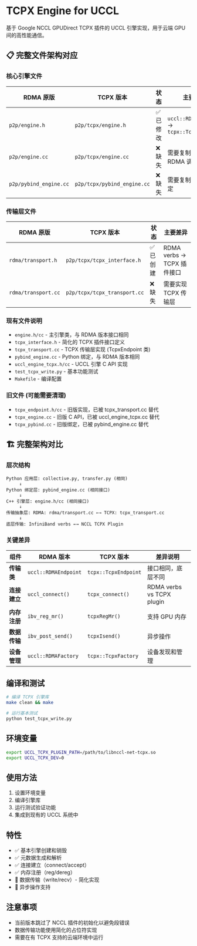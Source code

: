 # TCPX Engine for UCCL

基于 Google NCCL GPUDirect TCPX 插件的 UCCL 引擎实现，用于云端 GPU 间的高性能通信。

## 📋 完整文件架构对应

### 核心引擎文件
| RDMA 原版 | TCPX 版本 | 状态 | 主要差异 |
|-----------|-----------|------|----------|
| `p2p/engine.h` | `p2p/tcpx/engine.h` | ✅ 已修改 | `uccl::RDMAEndpoint` → `tcpx::TcpxEndpoint` |
| `p2p/engine.cc` | `p2p/tcpx/engine.cc` | ❌ 缺失 | 需要复制并修改 RDMA 调用 |
| `p2p/pybind_engine.cc` | `p2p/tcpx/pybind_engine.cc` | ❌ 缺失 | 需要复制 Python 绑定 |

### 传输层文件
| RDMA 原版 | TCPX 版本 | 状态 | 主要差异 |
|-----------|-----------|------|----------|
| `rdma/transport.h` | `p2p/tcpx/tcpx_interface.h` | ✅ 已创建 | RDMA verbs → TCPX 插件接口 |
| `rdma/transport.cc` | `p2p/tcpx/tcpx_transport.cc` | ❌ 缺失 | 需要实现 TCPX 传输层 |

### 现有文件说明
- `engine.h/cc` - 主引擎类，与 RDMA 版本接口相同
- `tcpx_interface.h` - 简化的 TCPX 插件接口定义
- `tcpx_transport.cc` - TCPX 传输层实现 (TcpxEndpoint 类)
- `pybind_engine.cc` - Python 绑定，与 RDMA 版本相同
- `uccl_engine_tcpx.h/cc` - UCCL 引擎 C API 实现
- `test_tcpx_write.py` - 基本功能测试
- `Makefile` - 编译配置

### 旧文件 (可能需要清理)
- `tcpx_endpoint.h/cc` - 旧版实现，已被 tcpx_transport.cc 替代
- `tcpx_engine.cc` - 旧版 C API，已被 uccl_engine_tcpx.cc 替代
- `tcpx_pybind.cc` - 旧版绑定，已被 pybind_engine.cc 替代

## 🏗️ 完整架构对比

### 层次结构
```
Python 应用层: collective.py, transfer.py (相同)
     ↓
Python 绑定层: pybind_engine.cc (相同接口)
     ↓
C++ 引擎层: engine.h/cc (相同接口)
     ↓
传输抽象层: RDMA: rdma/transport.cc ←→ TCPX: tcpx_transport.cc
     ↓
底层传输: InfiniBand verbs ←→ NCCL TCPX Plugin
```

### 关键差异

| 组件 | RDMA 版本 | TCPX 版本 | 差异说明 |
|------|-----------|-----------|----------|
| **传输类** | `uccl::RDMAEndpoint` | `tcpx::TcpxEndpoint` | 接口相同，底层不同 |
| **连接建立** | `uccl_connect()` | `tcpx_connect()` | RDMA verbs vs TCPX plugin |
| **内存注册** | `ibv_reg_mr()` | `tcpxRegMr()` | 支持 GPU 内存 |
| **数据传输** | `ibv_post_send()` | `tcpxIsend()` | 异步操作 |
| **设备管理** | `uccl::RDMAFactory` | `tcpx::TcpxFactory` | 设备发现和管理 |

## 编译和测试

```bash
# 编译 TCPX 引擎库
make clean && make

# 运行基本测试
python test_tcpx_write.py
```

## 环境变量

```bash
export UCCL_TCPX_PLUGIN_PATH=/path/to/libnccl-net-tcpx.so
export UCCL_TCPX_DEV=0
```

## 使用方法

1. 设置环境变量
2. 编译引擎库
3. 运行测试验证功能
4. 集成到现有的 UCCL 系统中

## 特性

- ✅ 基本引擎创建和销毁
- ✅ 元数据生成和解析
- ✅ 连接建立（connect/accept）
- ✅ 内存注册（reg/dereg）
- 🚧 数据传输（write/recv）- 简化实现
- 🚧 异步操作支持

## 注意事项

- 当前版本跳过了 NCCL 插件的初始化以避免段错误
- 数据传输功能使用简化的占位符实现
- 需要在有 TCPX 支持的云端环境中运行
